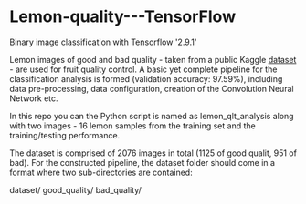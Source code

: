 # Lemon-quality---TensorFlow
Binary image classification with Tensorflow '2.9.1'

Lemon images of good and bad quality - taken from a public Kaggle [dataset](https://www.kaggle.com/datasets/yusufemir/lemon-quality-dataset) - are used for fruit quality control. A basic yet complete pipeline for the classification analysis is formed (validation accuracy: 97.59%), including data pre-processing, data configuration, creation of the Convolution Neural Network etc.

In this repo you can the Python script is named as lemon_qlt_analysis along with two images - 16 lemon samples from the training set and the training/testing performance.

The dataset is comprised of 2076 images in total (1125 of good qualit, 951 of bad). For the constructed pipeline, the dataset folder should come in a format where two sub-directories are contained:

dataset/
  good_quality/
  bad_quality/
